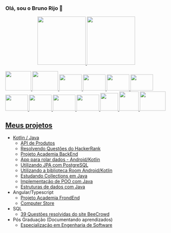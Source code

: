 ### Olá, sou o Bruno Rijo 👋

<div align="center">
  <a href="https://github.com/brunorijo">
  <img height="150em" src="https://github-readme-stats.vercel.app/api?username=brunorijo&show_icons=true&theme=vue&include_all_commits=true&count_private=true"/>
  <img height="150em" src="https://github-readme-stats.vercel.app/api/top-langs/?username=brunorijo&layout=compact&langs_count=7&theme=vue"/>
</div>
 
<div style="display: inline_block"><br>
  <img alignt="center" height="60" width="80" src="https://cdn.jsdelivr.net/gh/devicons/devicon/icons/java/java-original.svg" />
  <img alignt="center" height="60" width="80" src="https://cdn.jsdelivr.net/gh/devicons/devicon/icons/kotlin/kotlin-original-wordmark.svg" />          
  <img alignt="center" height="50" width="70" src="https://cdn.jsdelivr.net/gh/devicons/devicon/icons/intellij/intellij-original.svg" />
  <img alignt="center" height="50" width="70" src="https://cdn.jsdelivr.net/gh/devicons/devicon/icons/androidstudio/androidstudio-original-wordmark.svg" />          
  <img alignt="center" height="50" width="70" src="https://cdn.jsdelivr.net/gh/devicons/devicon/icons/postgresql/postgresql-original-wordmark.svg" />
  <img alignt="center" height="50" width="70" src="https://cdn.jsdelivr.net/gh/devicons/devicon/icons/spring/spring-original-wordmark.svg" />
  <img alignt="center" height="50" width="70" src="https://cdn.jsdelivr.net/gh/devicons/devicon/icons/angularjs/angularjs-original.svg" />         
  <img alignt="center" height="50" width="70" src="https://cdn.jsdelivr.net/gh/devicons/devicon/icons/css3/css3-original-wordmark.svg" />
  <img alignt="center" height="50" width="70" src="https://cdn.jsdelivr.net/gh/devicons/devicon/icons/html5/html5-original-wordmark.svg" />
  <img alignt="center" height="50" width="70" src="https://cdn.jsdelivr.net/gh/devicons/devicon/icons/typescript/typescript-original.svg" />
  <img alignt="center" height="55" width="55" src="https://user-images.githubusercontent.com/3423282/123477765-e4013700-d5d4-11eb-876c-de9aab52153b.png">
  <img alignt="center" height="60" width="60" src="https://user-images.githubusercontent.com/3423282/123478002-3e01fc80-d5d5-11eb-983d-d8aaa7ead156.png">
  <img alignt="center" height="60" width="80" src="https://cdn.jsdelivr.net/gh/devicons/devicon@latest/icons/bitbucket/bitbucket-original-wordmark.svg" />         
</div> 

## Meus projetos
- Kotlin / Java
  - [API de Produtos](https://github.com/BrunoRijo/products-api)
  - [Resolvendo Questões do HackerRank](https://github.com/BrunoRijo/HackerRank)
  - [Projeto Academia BackEnd](https://github.com/BrunoRijo/academia-jpa)
  - [App para rolar dados - Android/Kotlin](https://github.com/BrunoRijo/DiceRoller)
  - [Utilizando JPA com PostgreSQL](https://github.com/BrunoRijo/SpringJPA)
  - [Utilizando a biblioteca Room Android/Kotlin](https://github.com/BrunoRijo/LearningRoom)
  - [Estudando Collections em Java](https://github.com/BrunoRijo/Exercicios_Collections_Java)
  - [Implementação de POO com Java](https://github.com/BrunoRijo/Banco-Digital-em-Java)
  - [Estruturas de dados com Java](https://github.com/BrunoRijo/Estruturas-de-Dados-com-Java)
- Angular/Typescript
  - [Projeto Academia FrondEnd](https://github.com/BrunoRijo/academia-api-front)
  - [Computer Store](https://github.com/BrunoRijo/computer-store)
- SQL
  - [39 Questões resolvidas do site BeeCrowd](https://github.com/BrunoRijo/Beecrowd)
- Pós Graduação (Documentando aprendizados)
  - [Especialização em Engenharia de Software](https://github.com/BrunoRijo/Especializa-o-em-Engenharia-de-Software)

<!--
##### Sobre mim:

- 🔭 Atualmente trabalho como **Analista Desenvolvedor de Software na Contmatic Phoenix**
- 🌱 I’m currently learning ...
- 👯 I’m looking to collaborate on ...
- 🤔 I’m looking for help with ...
- 💬 Ask me about ...
- 📫 How to reach me: ...
- 😄 Pronouns: ...
- ⚡ Fun fact: ...

-->
